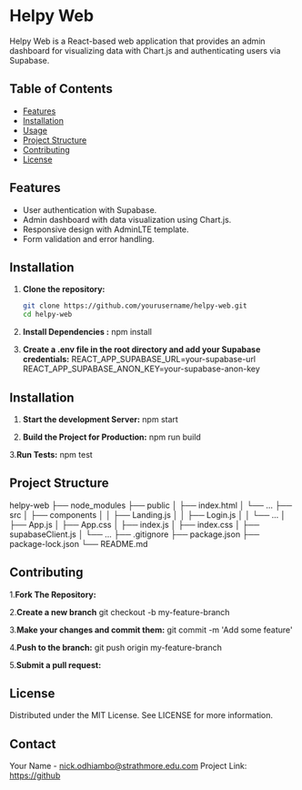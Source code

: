 # Helpy Web

Helpy Web is a React-based web application that provides an admin dashboard for visualizing data with Chart.js and authenticating users via Supabase.

## Table of Contents

- [Features](#features)
- [Installation](#installation)
- [Usage](#usage)
- [Project Structure](#project-structure)
- [Contributing](#contributing)
- [License](#license)

## Features

- User authentication with Supabase.
- Admin dashboard with data visualization using Chart.js.
- Responsive design with AdminLTE template.
- Form validation and error handling.

## Installation

1. **Clone the repository:**
   ```bash
   git clone https://github.com/yourusername/helpy-web.git
   cd helpy-web
2. **Install Dependencies :**
     npm install

3. **Create a .env file in the root directory and add your Supabase credentials:**
     REACT_APP_SUPABASE_URL=your-supabase-url
     REACT_APP_SUPABASE_ANON_KEY=your-supabase-anon-key



## Installation


1. **Start the development Server:**
     npm start

2. **Build the Project for Production:**
      npm run build

3.**Run Tests:**
     npm test

## Project Structure 

helpy-web
├── node_modules
├── public
│   ├── index.html
│   └── ...
├── src
│   ├── components
│   │   ├── Landing.js
│   │   ├── Login.js
│   │   └── ...
│   ├── App.js
│   ├── App.css
│   ├── index.js
│   ├── index.css
│   ├── supabaseClient.js
│   └── ...
├── .gitignore
├── package.json
├── package-lock.json
└── README.md














## Contributing

1.**Fork The Repository:**

2.**Create a new branch**
 git checkout -b my-feature-branch

3.**Make your changes and commit them:**
git commit -m 'Add some feature'

 4.**Push to the branch:**
 git push origin my-feature-branch

5.**Submit a pull request:**

## License
Distributed under the MIT License. See LICENSE for more information.

## Contact
Your Name - nick.odhiambo@strathmore.edu.com
Project Link: [https://github](https://github.com/TelvinMugambi/HELPY/)
